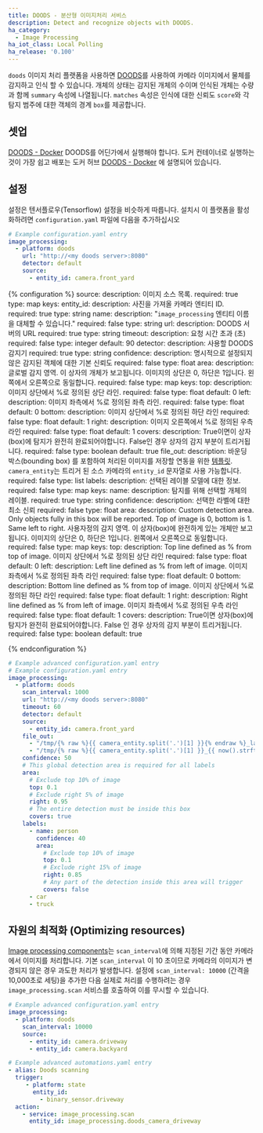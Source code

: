 ```yaml
---
title: DOODS - 분산형 이미지처리 서비스
description: Detect and recognize objects with DOODS.
ha_category:
  - Image Processing
ha_iot_class: Local Polling
ha_release: '0.100'
---
```


`doods` 이미지 처리 플랫폼을 사용하면 [DOODS](https://github.com/snowzach/doods/)를 사용하여 카메라 이미지에서 물체를 감지하고 인식 할 수 있습니다. 개체의 상태는 감지된 개체의 수이며 인식된 개체는 수량과 함께 `summary` 속성에 나열됩니다. 
`matches` 속성은 인식에 대한 신뢰도 `score`와 각 탐지 범주에 대한 객체의 경계 `box`를 제공합니다.

## 셋업

[DOODS - Docker](https://hub.docker.com/r/snowzach/doods)
DOODS를 어딘가에서 실행해야 합니다. 도커 컨테이너로 실행하는 것이 가장 쉽고 배포는 도커 허브 [DOODS - Docker](https://hub.docker.com/r/snowzach/doods) 에 설명되어 있습니다.

## 설정

설정은 텐서플로우(Tensorflow) 설정을 비슷하게 따릅니다. 설치시 이 플랫폼을 활성화하려면 `configuration.yaml` 파일에 다음을 추가하십시오

```yaml
# Example configuration.yaml entry
image_processing:
  - platform: doods
    url: "http://<my doods server>:8080"
    detector: default
    source:
      - entity_id: camera.front_yard
```

{% configuration %}
source:
  description: 이미지 소스 목록.
  required: true
  type: map
  keys:
    entity_id:
      description: 사진을 가져올 카메라 엔티티 ID.
      required: true
      type: string
    name:
      description: "`image_processing` 엔티티 이름을 대체할 수 있습니다."
      required: false
      type: string
url:
    description: DOODS 서버의 URL
    required: true
    type: string
timeout:
    description: 요청 시간 초과 (초)
    required: false
    type: integer
    default: 90
detector:
    description: 사용할 DOODS 감지기
    required: true
    type: string
confidence:
    description: 명시적으로 설정되지 않은 감지된 객체에 대한 기본 신뢰도
    required: false
    type: float
area:
    description: 글로벌 감지 영역. 이 상자의 개체가 보고됩니다. 이미지의 상단은 0, 하단은 1입니다. 왼쪽에서 오른쪽으로 동일합니다.
    required: false
    type: map
    keys:
      top:
        description: 이미지 상단에서 %로 정의된 상단 라인.
        required: false
        type: float
        default: 0
      left:
        description: 이미지 좌측에서 %로 정의된 좌측 라인.
        required: false
        type: float
        default: 0
      bottom:
        description: 이미지 상단에서 %로 정의된 하단 라인
        required: false
        type: float
        default: 1
      right:
        description: 이미지 오른쪽에서 %로 정의된 우측 라인
        required: false
        type: float
        default: 1
      covers:
        description: True이면이 상자(box)에 탐지가 완전히 완료되어야합니다. False인 경우 상자의 감지 부분이 트리거됩니다.
        required: false
        type: boolean
        default: true
file_out:
    description: 바운딩 박스(bounding box) 를 포함하여 처리된 이미지를 저장할 연동을 위한 [템플릿](/docs/configuration/templating/#processing-incoming-data). `camera_entity`는 트리거 된 소스 카메라의 `entity_id` 문자열로 사용 가능합니다.
    required: false
    type: list
labels:
    description: 선택된 레이블 모델에 대한 정보.
    required: false
    type: map
    keys:
      name:
        description: 탐지를 위해 선택할 개체의 레이블.
        required: true
        type: string
      confidence:
       description: 선택한 라벨에 대한 최소 신뢰
       required: false
       type: float
      area:
        description: Custom detection area. Only objects fully in this box will be reported. Top of image is 0, bottom is 1.  Same left to right. 사용자정의 감지 영역. 이 상자(box)에 완전하게 있는 개체만 보고됩니다. 이미지의 상단은 0, 하단은 1입니다. 왼쪽에서 오른쪽으로 동일합니다. 
        required: false
        type: map
        keys:
          top:
            description: Top line defined as % from top of image. 이미지 상단에서 %로 정의된 상단 라인
            required: false
            type: float
            default: 0
          left:
            description: Left line defined as % from left of image. 이미지 좌측에서 %로 정의된 좌측 라인
            required: false
            type: float
            default: 0
          bottom:
            description: Bottom line defined as % from top of image. 이미지 상단에서 %로 정의된 하단 라인
            required: false
            type: float
            default: 1
          right:
            description: Right line defined as % from left of image. 이미지 좌측에서 %로 정의된 우측 라인
            required: false
            type: float
            default: 1
          covers:
            description: True이면 상자(box)에 탐지가 완전히 완료되어야합니다. False 인 경우 상자의 감지 부분이 트리거됩니다.
            required: false
            type: boolean
            default: true

{% endconfiguration %}

```yaml
# Example advanced configuration.yaml entry
# Example configuration.yaml entry
image_processing:
  - platform: doods
    scan_interval: 1000
    url: "http://<my doods server>:8080"
    timeout: 60
    detector: default
    source:
      - entity_id: camera.front_yard
    file_out:
      - "/tmp/{% raw %}{{ camera_entity.split('.')[1] }}{% endraw %}_latest.jpg"
      - "/tmp/{% raw %}{{ camera_entity.split('.')[1] }}_{{ now().strftime('%Y%m%d_%H%M%S') }}{% endraw %}.jpg"
    confidence: 50
    # This global detection area is required for all labels
    area:
      # Exclude top 10% of image
      top: 0.1
      # Exclude right 5% of image
      right: 0.95
      # The entire detection must be inside this box
      covers: true
    labels:
      - name: person
        confidence: 40
        area:
          # Exclude top 10% of image
          top: 0.1
          # Exclude right 15% of image
          right: 0.85
          # Any part of the detection inside this area will trigger
          covers: false
      - car
      - truck
```

## 자원의 최적화 (Optimizing resources)

[Image processing components](/components/image_processing/)는 `scan_interval`에 의해 지정된 기간 동안 카메라에서 이미지를 처리합니다. 기본 `scan_interval` 이 10 초이므로 카메라의 이미지가 변경되지 않은 경우 과도한 처리가 발생합니다. 설정에 `scan_interval: 10000` (간격을 10,000초로 세팅)을 추가한 다음 실제로 처리를 수행하려는 경우 `image_processing.scan` 서비스를 호출하여 이를 무시할 수 있습니다.

```yaml
# Example advanced configuration.yaml entry
image_processing:
  - platform: doods
    scan_interval: 10000
    source:
      - entity_id: camera.driveway
      - entity_id: camera.backyard
```

```yaml
# Example advanced automations.yaml entry
- alias: Doods scanning
  trigger:
     - platform: state
       entity_id:
         - binary_sensor.driveway
  action:
    - service: image_processing.scan
      entity_id: image_processing.doods_camera_driveway
```
